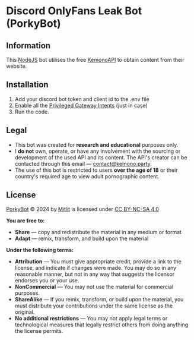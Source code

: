 # Discord OnlyFans Leak Bot (PorkyBot)

## Information
This [NodeJS](https://nodejs.org) bot utilises the free [KemonoAPI](https://coomer.su/documentation/api) to obtain content from their website.

## Installation
1. Add your discord bot token and client id to the .env file
2. Enable all the [Privileged Gateway Intents](https://discord.com/developers/applications) (just in case)
3. Run the code.

## Legal
- This bot was created for **research and educational** purposes only.
- I **do not** own, operate, or have any involvement with the sourcing or development of the used API and its content. The API's creator can be contacted through this email — [contact@kemono.party](mailto:contact@kemono.party).
- The use of this bot is restricted to users **over the age of 18** or their country's required age to view adult pornographic content.

## License
[PorkyBot](https://github.com/ItsMitlit/Discord-OnlyFans-Leak-Bot) © 2024 by [Mitlit](https://github.com/ItsMitlit) is licensed under [CC BY-NC-SA 4.0](https://creativecommons.org/licenses/by-nc-sa/4.0/)

**You are free to:**
- **Share** — copy and redistribute the material in any medium or format
- **Adapt** — remix, transform, and build upon the material

**Under the following terms:**
- **Attribution** — You must give appropriate credit, provide a link to the license, and indicate if changes were made. You may do so in any reasonable manner, but not in any way that suggests the licensor endorses you or your use.
- **NonCommercial** — You may not use the material for commercial purposes.
- **ShareAlike** — If you remix, transform, or build upon the material, you must distribute your contributions under the same license as the original.
- **No additional restrictions** — You may not apply legal terms or technological measures that legally restrict others from doing anything the license permits.
